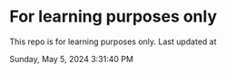 # For learning purposes only
This repo is for learning purposes only.
Last updated at

Sunday, May 5, 2024 3:31:40 PM

